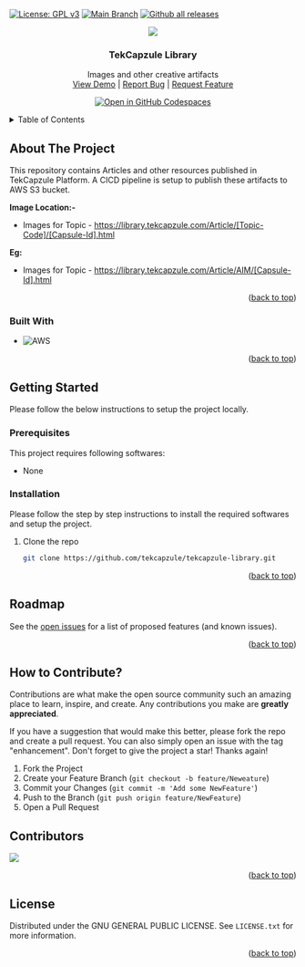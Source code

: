 <!-- PROJECT SHIELDS -->
<a name="readme-top"></a>
[![License: GPL v3](https://img.shields.io/badge/License-GPLv3-blue.svg)](https://www.gnu.org/licenses/gpl-3.0)
[![Main Branch](https://github.com/tekcapzule/tekcapzule-library/actions/workflows/cicd.yml/badge.svg)](https://github.com/tekcapzule/tekcapzule-library/actions/workflows/cicd.yml) 
[![Github all releases](https://img.shields.io/github/downloads/tekcapzule/tekcapzule-library/total.svg)](https://GitHub.com/tekcapzule/tekcapzule-library/releases/)


<!-- PROJECT LOGO -->

<div align="center">
  <img src="https://user-images.githubusercontent.com/9839481/209770761-99fd940f-3c75-407b-a339-9fd2cd2c5b7f.svg">
  <h3 align="center">TekCapzule Library</h3>
  <p align="center">
    Images and other creative artifacts
    <br />
    <a href="https://www.tekcapzule.com/">View Demo</a> |
    <a href="https://github.com/tekcapzule/tekcapzule-library/issues">Report Bug</a> |
    <a href="https://github.com/tekcapzule/tekcapzule-library/issues">Request Feature</a>
  </p>
</div>
<div align="center">
  
  <a href="https://github.com/codespaces/new?hide_repo_select=true&ref=main&repo=582247639&machine=standardLinux32gb&location=SouthEastAsia">![Open in GitHub Codespaces](https://github.com/codespaces/badge.svg)</a>

</div>

<!-- TABLE OF CONTENTS -->
<details>
  <summary>Table of Contents</summary>
  <ol>
    <li>
      <a href="#about-the-project">About The Project</a>
      <ul>
        <li><a href="#built-with">Built With</a></li>
      </ul>
    </li>
    <li>
      <a href="#getting-started">Getting Started</a>
      <ul>
        <li><a href="#prerequisites">Prerequisites</a></li>
        <li><a href="#installation">Installation</a></li>
      </ul>
    </li>
    <li><a href="#roadmap">Roadmap</a></li>
    <li><a href="#contributing">Contributing</a></li>
    <li><a href="#license">License</a></li>
  </ol>
</details>


<!-- ABOUT THE PROJECT -->

## About The Project

This repository contains Articles and other resources published in TekCapzule Platform. A CICD pipeline is setup to publish these artifacts to AWS S3 bucket.

**Image Location:-**

* Images for Topic - https://library.tekcapzule.com/Article/[Topic-Code]/[Capsule-Id].html

**Eg:** 
* Images for Topic - https://library.tekcapzule.com/Article/AIM/[Capsule-Id].html

<p align="right">(<a href="#readme-top">back to top</a>)</p>

### Built With

* ![AWS](https://img.shields.io/badge/AWS-%23FF9900.svg?style=for-the-badge&logo=amazon-aws&logoColor=white)

<p align="right">(<a href="#readme-top">back to top</a>)</p>
<!-- GETTING STARTED -->

## Getting Started

Please follow the below instructions to setup the project locally.

### Prerequisites

This project requires following softwares: 
* None 

### Installation

Please follow the step by step instructions to install the required softwares and setup the project.
1. Clone the repo
   ```sh
   git clone https://github.com/tekcapzule/tekcapzule-library.git
   ```
   
<p align="right">(<a href="#readme-top">back to top</a>)</p>


<!-- ROADMAP -->
## Roadmap

See the [open issues](https://github.com/tekcapzule/tekcapzule-library/issues) for a list of proposed features (and known issues).

<p align="right">(<a href="#readme-top">back to top</a>)</p>

<!-- CONTRIBUTING -->
## How to Contribute?

Contributions are what make the open source community such an amazing place to learn, inspire, and create. Any contributions you make are **greatly appreciated**.

If you have a suggestion that would make this better, please fork the repo and create a pull request. You can also simply open an issue with the tag "enhancement".
Don't forget to give the project a star! Thanks again!

1. Fork the Project
2. Create your Feature Branch (`git checkout -b feature/Neweature`)
3. Commit your Changes (`git commit -m 'Add some NewFeature'`)
4. Push to the Branch (`git push origin feature/NewFeature`)
5. Open a Pull Request

## Contributors
<img src= "https://contrib.rocks/image?repo=tekcapzule/tekcapzule-graphics">

<p align="right">(<a href="#readme-top">back to top</a>)</p>

<!-- LICENSE -->
## License

Distributed under the GNU GENERAL PUBLIC LICENSE. See `LICENSE.txt` for more information.

<p align="right">(<a href="#readme-top">back to top</a>)</p>
